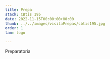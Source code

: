 ```yaml
---
title: Prepa
stack: CBtis 195
date: 2022-11-15T00:00:00+00:00
thumb: ../../images/visitaPrepas/cbtis195.jpg
order: 1
tam: logo

---
```

Preparatoria